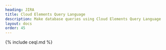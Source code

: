 ```yaml
---
heading: JIRA
title: Cloud Elements Query Language
description: Make database queries using Cloud Elements Query Language.
layout: docs
order: 45
---
```


{% include ceql.md %}
